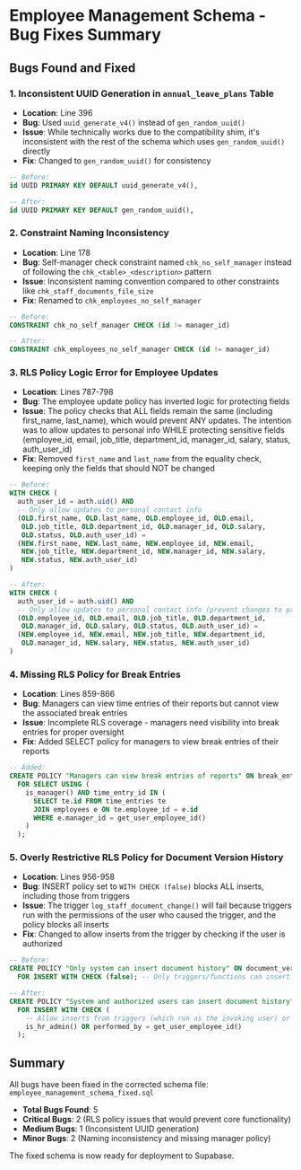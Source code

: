 # Employee Management Schema - Bug Fixes Summary

## Bugs Found and Fixed

### 1. **Inconsistent UUID Generation in `annual_leave_plans` Table**
- **Location**: Line 396
- **Bug**: Used `uuid_generate_v4()` instead of `gen_random_uuid()`
- **Issue**: While technically works due to the compatibility shim, it's inconsistent with the rest of the schema which uses `gen_random_uuid()` directly
- **Fix**: Changed to `gen_random_uuid()` for consistency
```sql
-- Before:
id UUID PRIMARY KEY DEFAULT uuid_generate_v4(),

-- After:
id UUID PRIMARY KEY DEFAULT gen_random_uuid(),
```

### 2. **Constraint Naming Inconsistency**
- **Location**: Line 178
- **Bug**: Self-manager check constraint named `chk_no_self_manager` instead of following the `chk_<table>_<description>` pattern
- **Issue**: Inconsistent naming convention compared to other constraints like `chk_staff_documents_file_size`
- **Fix**: Renamed to `chk_employees_no_self_manager`
```sql
-- Before:
CONSTRAINT chk_no_self_manager CHECK (id != manager_id)

-- After:
CONSTRAINT chk_employees_no_self_manager CHECK (id != manager_id)
```

### 3. **RLS Policy Logic Error for Employee Updates**
- **Location**: Lines 787-798
- **Bug**: The employee update policy has inverted logic for protecting fields
- **Issue**: The policy checks that ALL fields remain the same (including first_name, last_name), which would prevent ANY updates. The intention was to allow updates to personal info WHILE protecting sensitive fields (employee_id, email, job_title, department_id, manager_id, salary, status, auth_user_id)
- **Fix**: Removed `first_name` and `last_name` from the equality check, keeping only the fields that should NOT be changed
```sql
-- Before:
WITH CHECK (
  auth_user_id = auth.uid() AND
  -- Only allow updates to personal contact info
  (OLD.first_name, OLD.last_name, OLD.employee_id, OLD.email,
   OLD.job_title, OLD.department_id, OLD.manager_id, OLD.salary,
   OLD.status, OLD.auth_user_id) =
  (NEW.first_name, NEW.last_name, NEW.employee_id, NEW.email,
   NEW.job_title, NEW.department_id, NEW.manager_id, NEW.salary,
   NEW.status, NEW.auth_user_id)
)

-- After:
WITH CHECK (
  auth_user_id = auth.uid() AND
  -- Only allow updates to personal contact info (prevent changes to protected fields)
  (OLD.employee_id, OLD.email, OLD.job_title, OLD.department_id, 
   OLD.manager_id, OLD.salary, OLD.status, OLD.auth_user_id) =
  (NEW.employee_id, NEW.email, NEW.job_title, NEW.department_id, 
   OLD.manager_id, NEW.salary, NEW.status, NEW.auth_user_id)
)
```

### 4. **Missing RLS Policy for Break Entries**
- **Location**: Lines 859-866
- **Bug**: Managers can view time entries of their reports but cannot view the associated break entries
- **Issue**: Incomplete RLS coverage - managers need visibility into break entries for proper oversight
- **Fix**: Added SELECT policy for managers to view break entries of their reports
```sql
-- Added:
CREATE POLICY "Managers can view break entries of reports" ON break_entries
  FOR SELECT USING (
    is_manager() AND time_entry_id IN (
      SELECT te.id FROM time_entries te
      JOIN employees e ON te.employee_id = e.id
      WHERE e.manager_id = get_user_employee_id()
    )
  );
```

### 5. **Overly Restrictive RLS Policy for Document Version History**
- **Location**: Lines 956-958
- **Bug**: INSERT policy set to `WITH CHECK (false)` blocks ALL inserts, including those from triggers
- **Issue**: The trigger `log_staff_document_change()` will fail because triggers run with the permissions of the user who caused the trigger, and the policy blocks all inserts
- **Fix**: Changed to allow inserts from the trigger by checking if the user is authorized
```sql
-- Before:
CREATE POLICY "Only system can insert document history" ON document_version_history
  FOR INSERT WITH CHECK (false); -- Only triggers/functions can insert

-- After:
CREATE POLICY "System and authorized users can insert document history" ON document_version_history
  FOR INSERT WITH CHECK (
    -- Allow inserts from triggers (which run as the invoking user) or from HR admins
    is_hr_admin() OR performed_by = get_user_employee_id()
  );
```

## Summary

All bugs have been fixed in the corrected schema file: `employee_management_schema_fixed.sql`

- **Total Bugs Found**: 5
- **Critical Bugs**: 2 (RLS policy issues that would prevent core functionality)
- **Medium Bugs**: 1 (Inconsistent UUID generation)
- **Minor Bugs**: 2 (Naming inconsistency and missing manager policy)

The fixed schema is now ready for deployment to Supabase.
